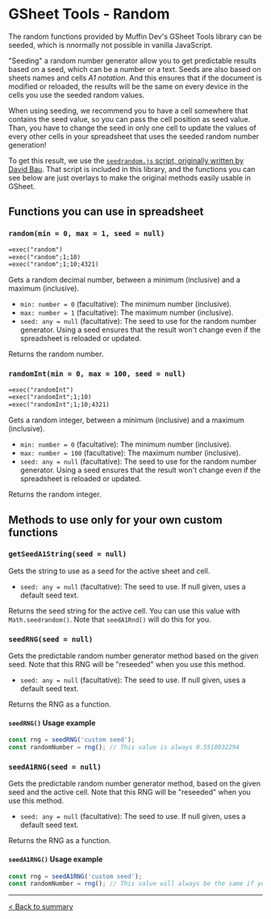 # GSheet Tools - Random

The random functions provided by Muffin Dev's GSheet Tools library can be seeded, which is nnormally not possible in vanilla JavaScript.

"Seeding" a random number generator allow you to get predictable results based on a seed, which can be a number or a text. Seeds are also based on sheets names and cells *A1 notation*. And this ensures that if the document is modified or reloaded, the results will be the same on every device in the cells you use the seeded random values.

When using seeding, we recommend you to have a cell somewhere that contains the seed value, so you can pass the cell position as seed value. Than, you have to change the seed in only one cell to update the values of every other cells in your spreadsheet that uses the seeded random number generation!

To get this result, we use the [`seedrandom.js` script, originally written by David Bau](http://davidbau.com/encode/seedrandom.js). That script is included in this library, and the functions you can see below are just overlays to make the original methods easily usable in GSheet.

## Functions you can use in spreadsheet

### `random(min = 0, max = 1, seed = null)`

```txt
=exec("random")
=exec("random";1;10)
=exec("random";1;10;4321)
```

Gets a random decimal number, between a minimum (inclusive) and a maximum (inclusive).

- `min: number = 0` (facultative): The minimum number (inclusive).
- `max: number = 1` (facultative): The maximum number (inclusive).
- `seed: any = null` (facultative): The seed to use for the random number generator. Using a seed ensures that the result won't change even if the spreadsheet is reloaded or updated.

Returns the random number.

### `randomInt(min = 0, max = 100, seed = null)`

```txt
=exec("randomInt")
=exec("randomInt";1;10)
=exec("randomInt";1;10;4321)
```

Gets a random integer, between a minimum (inclusive) and a maximum (inclusive).

- `min: number = 0` (facultative): The minimum number (inclusive).
- `max: number = 100` (facultative): The maximum number (inclusive).
- `seed: any = null` (facultative): The seed to use for the random number generator. Using a seed ensures that the result won't change even if the spreadsheet is reloaded or updated.

Returns the random integer.

## Methods to use only for your own custom functions

### `getSeedA1String(seed = null)`

Gets the string to use as a seed for the active sheet and cell.

- `seed: any = null` (facultative): The seed to use. If null given, uses a default seed text.

Returns the seed string for the active cell. You can use this value with `Math.seedrandom()`. Note that `seedA1Rnd()` will do this for you.

### `seedRNG(seed = null)`

Gets the predictable random number generator method based on the given seed. Note that this RNG will be "reseeded" when you use this method.

- `seed: any = null` (facultative): The seed to use. If null given, uses a default seed text.

Returns the RNG as a function.

#### `seedRNG()` Usage example

```js
const rng = seedRNG('custom seed');
const randomNumber = rng(); // This value is always 0.5510932294
```

### `seedA1RNG(seed = null)`

Gets the predictable random number generator method, based on the given seed and the active cell. Note that this RNG will be "reseeded" when you use this method.

- `seed: any = null` (facultative): The seed to use. If null given, uses a default seed text.

Returns the RNG as a function.

#### `seedA1RNG()` Usage example

```js
const rng = seedA1RNG('custom seed');
const randomNumber = rng(); // This value will always be the same if you use it in tha A1 cell of a sheet with a same name
```

---

[< Back to summary](./README.md)